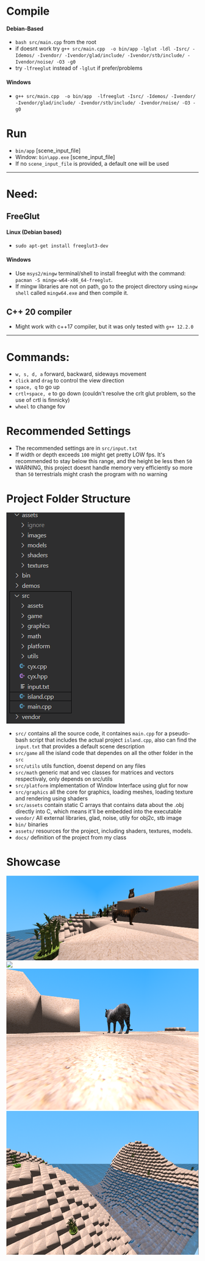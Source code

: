 # Compile
#### Debian-Based
- ``bash src/main.cpp`` from the root
-  if doesnt work try ``g++ src/main.cpp  -o bin/app -lglut -ldl -Isrc/ -Idemos/ -Ivendor/ -Ivendor/glad/include/ -Ivendor/stb/include/ -Ivendor/noise/ -O3 -g0``
- try ``-lfreeglut`` instead of ``-lglut`` if prefer/problems

#### Windows 
- ``g++ src/main.cpp  -o bin/app  -lfreeglut -Isrc/ -Idemos/ -Ivendor/ -Ivendor/glad/include/ -Ivendor/stb/include/ -Ivendor/noise/ -O3 -g0``

# Run
- ``bin/app`` [scene_input_file] 
- Window:  ``bin\app.exe`` [scene_input_file]
- If no ``scene_input_file`` is provided, a default one will be used

-------
# Need: 
## FreeGlut

#### Linux (Debian based)
- ``sudo apt-get install freeglut3-dev``

#### Windows
- Use ``msys2/mingw`` terminal/shell to install freeglut with the command: ``pacman -S mingw-w64-x86_64-freeglut``.
- If mingw libraries are not on path, go to the project directory using ``mingw shell`` called ``mingw64.exe`` and then compile it.
## C++ 20 compiler
- Might work with c++17 compiler, but it was only tested with ``g++ 12.2.0``

-----

# Commands:
- ``w, s, d, a``  forward, backward, sideways movement
- ``click`` and ``drag`` to control the view direction
- ``space, q`` to go up 
-  ``crtl+space, e`` to go down (couldn't resolve the crlt glut problem, so the use of crtl is finnicky) 
- ``wheel`` to change fov

# Recommended Settings
- The recommended settings are in ``src/input.txt``
- If width or depth exceeds ``100`` might get pretty LOW fps. It's recommended to stay below this
range, and the height be less then ``50``
- WARNING, this project doesnt handle memory very efficiently so more than ``50`` terrestrials might crash the program with no warning

# Project Folder Structure

![](assets/images/folder_structure.png)

- ``src/`` contains all the source code, it containes ``main.cpp`` for a pseudo-bash script that includes the actual project ``island.cpp``, also can find the ``input.txt`` that provides a default scene description
- ``src/game`` all the island code that dependes on all the other folder in the ``src``
- ``src/utils`` utils function, doenst depend on any files 
- ``src/math`` generic mat and vec classes for matrices and vectors respectivaly, only depends on src/utils
- ``src/platform`` implementation of Window Interface using glut for now
- ``src/graphics`` all the core for graphics, loading meshes, loading texture and rendering using shaders
- ``src/assets`` contain static C arrays that contains data about the .obj directly into C, which means it'll be embedded into the executable
- ``vendor/`` All external libraries, glad, noise, utily for obj2c, stb image
- ``bin/`` binaries
- ``assets/`` resources for the project, including shaders, textures, models.
- ``docs/`` definition of the project from my class


# Showcase
![](assets/images/sc4.png)
![](assets/images/sc3.png)
![](assets/images/sc2.png)
![](assets/images/sc1.png)